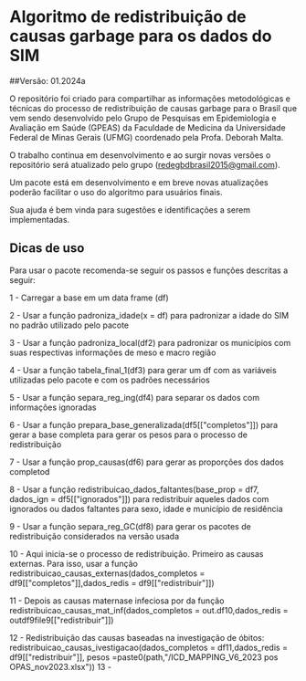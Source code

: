 # Algoritmo de redistribuição de causas garbage para os dados do SIM
##Versão: 01.2024a

O repositório foi criado para compartilhar as informações metodológicas e técnicas do processo de redistribuição de causas garbage para o Brasil que vem sendo desenvolvido pelo Grupo de Pesquisas em Epidemiologia e Avaliação em Saúde (GPEAS) da Faculdade de Medicina da Universidade Federal de Minas Gerais (UFMG) coordenado pela Profa. Deborah Malta.

O trabalho continua em desenvolvimento e ao surgir novas versões o repositório será atualizado pelo grupo (redegbdbrasil2015@gmail.com).

Um pacote está em desenvolvimento e em breve novas atualizações poderão facilitar o uso do algoritmo para usuários finais.

Sua ajuda é bem vinda para sugestões e identificações a serem implementadas.



## Dicas de uso

Para usar o pacote recomenda-se seguir os passos e funções descritas a seguir:

1 - Carregar a base em um data frame (df)

2 - Usar a função padroniza_idade(x = df) para padronizar a idade do SIM no padrão utilizado pelo pacote

3 - Usar a função padroniza_local(df2) para padronizar os municípios com suas respectivas informações de meso e macro região

4 - Usar a função tabela_final_1(df3) para gerar um df com as variáveis utilizadas pelo pacote e com os padrões necessários

5 - Usar a função separa_reg_ing(df4) para separar os dados com informações ignoradas

6 - Usar a função prepara_base_generalizada(df5[["completos"]]) para gerar a base completa para gerar os pesos para o processo de redistribuição

7 - Usar a função prop_causas(df6) para gerar as proporções dos dados completod

8 - Usar a função redistribuicao_dados_faltantes(base_prop = df7, dados_ign = df5[["ignorados"]]) para redistribuir aqueles dados com ignorados ou dados faltantes para sexo, idade e município de residência

9 - Usar a função separa_reg_GC(df8) para gerar os pacotes de redistribuição considerados na versão usada

10 - Aqui inicia-se o processo de redistribuição. Primeiro as causas externas. Para isso, usar a função redistribuicao_causas_externas(dados_completos = df9[["completos"]],dados_redis = df9[["redistribuir"]])

11 - Depois as causas maternase infeciosa por da função redistribuicao_causas_mat_inf(dados_completos = out.df10,dados_redis = outdf9file9[["redistribuir"]])

12 - Redistribuição das causas baseadas na investigação de óbitos: redistribuicao_causas_ivestigacao(dados_completos = df11,dados_redis = df9[["redistribuir"]], pesos =paste0(path,"/ICD_MAPPING_V6_2023 pos OPAS_nov2023.xlsx"))
13 - 
